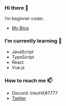 ### Hi there 👋

I’m beginner coder.

- [My Blog](https://inkohx.dev)

### I’m currently learning 🌱

- JavaScript
- TypeScript
- React
- Vue.js

### How to reach me 📫

- Discord: InkoHX#7777
- [Twitter](https://twitter.com/InkoHX)

<!--
**InkoHX/InkoHX** is a ✨ _special_ ✨ repository because its `README.md` (this file) appears on your GitHub profile.

Here are some ideas to get you started:

- 🔭 I’m currently working on ...
- 🌱 I’m currently learning ...
- 👯 I’m looking to collaborate on ...
- 🤔 I’m looking for help with ...
- 💬 Ask me about ...
- 📫 How to reach me: ...
- 😄 Pronouns: ...
- ⚡ Fun fact: ...
-->
